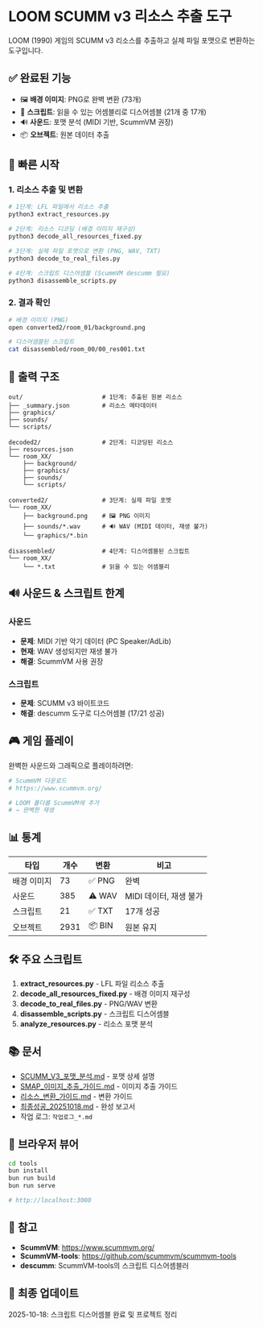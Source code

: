 # LOOM SCUMM v3 리소스 추출 도구

LOOM (1990) 게임의 SCUMM v3 리소스를 추출하고 실제 파일 포맷으로 변환하는 도구입니다.

## ✅ 완료된 기능

- 🖼️ **배경 이미지**: PNG로 완벽 변환 (73개)
- 📜 **스크립트**: 읽을 수 있는 어셈블리로 디스어셈블 (21개 중 17개)
- 🔊 **사운드**: 포맷 분석 (MIDI 기반, ScummVM 권장)
- 📦 **오브젝트**: 원본 데이터 추출

## 🚀 빠른 시작

### 1. 리소스 추출 및 변환

```bash
# 1단계: LFL 파일에서 리소스 추출
python3 extract_resources.py

# 2단계: 리소스 디코딩 (배경 이미지 재구성)
python3 decode_all_resources_fixed.py

# 3단계: 실제 파일 포맷으로 변환 (PNG, WAV, TXT)
python3 decode_to_real_files.py

# 4단계: 스크립트 디스어셈블 (ScummVM descumm 필요)
python3 disassemble_scripts.py
```

### 2. 결과 확인

```bash
# 배경 이미지 (PNG)
open converted2/room_01/background.png

# 디스어셈블된 스크립트
cat disassembled/room_00/00_res001.txt
```

## 📁 출력 구조

```
out/                      # 1단계: 추출된 원본 리소스
├── _summary.json         # 리소스 메타데이터
├── graphics/
├── sounds/
└── scripts/

decoded2/                 # 2단계: 디코딩된 리소스
├── resources.json
└── room_XX/
    ├── background/
    ├── graphics/
    ├── sounds/
    └── scripts/

converted2/               # 3단계: 실제 파일 포맷
└── room_XX/
    ├── background.png    # 🖼️ PNG 이미지
    ├── sounds/*.wav      # 🔊 WAV (MIDI 데이터, 재생 불가)
    └── graphics/*.bin

disassembled/             # 4단계: 디스어셈블된 스크립트
└── room_XX/
    └── *.txt             # 읽을 수 있는 어셈블리
```

## 🔊 사운드 & 스크립트 한계

### 사운드
- **문제**: MIDI 기반 악기 데이터 (PC Speaker/AdLib)
- **현재**: WAV 생성되지만 재생 불가
- **해결**: ScummVM 사용 권장

### 스크립트
- **문제**: SCUMM v3 바이트코드
- **해결**: descumm 도구로 디스어셈블 (17/21 성공)

## 🎮 게임 플레이

완벽한 사운드와 그래픽으로 플레이하려면:

```bash
# ScummVM 다운로드
# https://www.scummvm.org/

# LOOM 폴더를 ScummVM에 추가
# → 완벽한 재생
```

## 📊 통계

| 타입 | 개수 | 변환 | 비고 |
|------|------|------|------|
| 배경 이미지 | 73 | ✅ PNG | 완벽 |
| 사운드 | 385 | ⚠️ WAV | MIDI 데이터, 재생 불가 |
| 스크립트 | 21 | ✅ TXT | 17개 성공 |
| 오브젝트 | 2931 | 📦 BIN | 원본 유지 |

## 🛠️ 주요 스크립트

1. **extract_resources.py** - LFL 파일 리소스 추출
2. **decode_all_resources_fixed.py** - 배경 이미지 재구성
3. **decode_to_real_files.py** - PNG/WAV 변환
4. **disassemble_scripts.py** - 스크립트 디스어셈블
5. **analyze_resources.py** - 리소스 포맷 분석

## 📚 문서

- [SCUMM_V3_포맷_분석.md](./SCUMM_V3_포맷_분석.md) - 포맷 상세 설명
- [SMAP_이미지_추출_가이드.md](./SMAP_이미지_추출_가이드.md) - 이미지 추출 가이드
- [리소스_변환_가이드.md](./리소스_변환_가이드.md) - 변환 가이드
- [최종성공_20251018.md](./최종성공_20251018.md) - 완성 보고서
- 작업 로그: `작업로그_*.md`

## 🎨 브라우저 뷰어

```bash
cd tools
bun install
bun run build
bun run serve

# http://localhost:3000
```

## 📝 참고

- **ScummVM**: https://www.scummvm.org/
- **ScummVM-tools**: https://github.com/scummvm/scummvm-tools
- **descumm**: ScummVM-tools의 스크립트 디스어셈블러

## 📅 최종 업데이트

2025-10-18: 스크립트 디스어셈블 완료 및 프로젝트 정리
